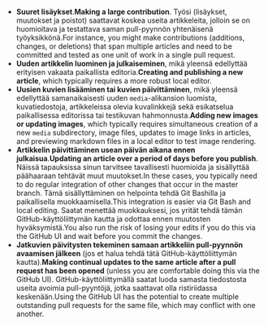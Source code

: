  - <span data-ttu-id="01243-101">**Suuret lisäykset**.</span><span class="sxs-lookup"><span data-stu-id="01243-101">**Making a large contribution**.</span></span> <span data-ttu-id="01243-102">Työsi (lisäykset, muutokset ja poistot) saattavat koskea useita artikkeleita, jolloin se on huomioitava ja testattava saman pull-pyynnön yhtenäisenä työyksikkönä.</span><span class="sxs-lookup"><span data-stu-id="01243-102">For instance, you might make contributions (additions, changes, or deletions) that span multiple articles and need to be committed and tested as one unit of work in a single pull request.</span></span> 
 - <span data-ttu-id="01243-103">**Uuden artikkelin luominen ja julkaiseminen**, mikä yleensä edellyttää erityisen vakaata paikallista editoria.</span><span class="sxs-lookup"><span data-stu-id="01243-103">**Creating and publishing a new article**, which typically requires a more robust local editor.</span></span> 
 - <span data-ttu-id="01243-104">**Uusien kuvien lisääminen tai kuvien päivittäminen**, mikä yleensä edellyttää samanaikaisesti uuden `media`-alikansion luomista, kuvatiedostoja, artikkeleissa olevia kuvalinkkejä sekä esikatselua paikallisessa editorissa tai testikuvan hahmonnusta.</span><span class="sxs-lookup"><span data-stu-id="01243-104">**Adding new images or updating images**, which typically requires simultaneous creation of a new `media` subdirectory, image files, updates to image links in articles, and previewing markdown files in a local editor to test image rendering.</span></span>
 - <span data-ttu-id="01243-105">**Artikkelin päivittäminen usean päivän aikana ennen julkaisua**.</span><span class="sxs-lookup"><span data-stu-id="01243-105">**Updating an article over a period of days before you publish**.</span></span> <span data-ttu-id="01243-106">Näissä tapauksissa sinun tarvitsee tavallisesti huomioida ja sisällyttää päähaaraan tehtävät muut muutokset.</span><span class="sxs-lookup"><span data-stu-id="01243-106">In these cases, you typically need to do regular integration of other changes that occur in the master branch.</span></span> <span data-ttu-id="01243-107">Tämä sisällyttäminen on helpointa tehdä Git Bashilla ja paikallisella muokkaamisella.</span><span class="sxs-lookup"><span data-stu-id="01243-107">This integration is easier via Git Bash and local editing.</span></span> <span data-ttu-id="01243-108">Saatat menettää muokkauksesi, jos yrität tehdä tämän GitHub-käyttöliittymän kautta ja odottaa ennen muutosten hyväksymistä.</span><span class="sxs-lookup"><span data-stu-id="01243-108">You also run the risk of losing your edits if you do this via the GitHub UI and wait before you commit the changes.</span></span>
 - <span data-ttu-id="01243-109">**Jatkuvien päivitysten tekeminen samaan artikkeliin pull-pyynnön avaamisen jälkeen** (jos et halua tehdä tätä GitHub-käyttöliittymän kautta).</span><span class="sxs-lookup"><span data-stu-id="01243-109">**Making continual updates to the same article after a pull request has been opened** (unless you are comfortable doing this via the GitHub UI).</span></span> <span data-ttu-id="01243-110">GitHub-käyttöliittymällä saatat luoda samasta tiedostosta useita avoimia pull-pyyntöjä, jotka saattavat olla ristiriidassa keskenään.</span><span class="sxs-lookup"><span data-stu-id="01243-110">Using the GitHub UI has the potential to create multiple outstanding pull requests for the same file, which may conflict with one another.</span></span> 